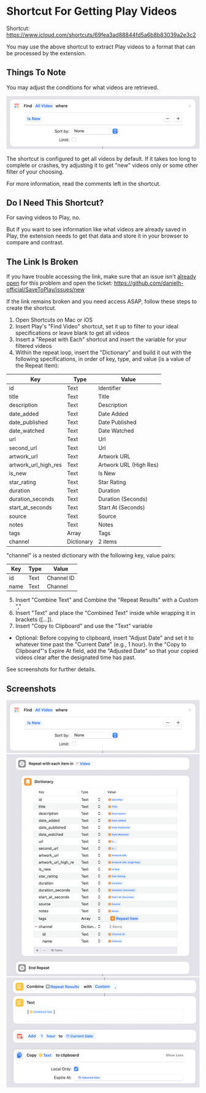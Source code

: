 # Shortcut For Getting Play Videos

Shortcut: https://www.icloud.com/shortcuts/69fea3ad88844fd5a6b8b83039a2e3c2

You may use the above shortcut to extract Play videos to a format that can be processed by the extension.

## Things To Note

You may adjust the conditions for what videos are retrieved.

![](./images/shortcut/find_all_video.png)

The shortcut is configured to get all videos by default. If it takes too long to complete or crashes, try adjusting it to get "new" videos only or some other filter of your choosing.

For more information, read the comments left in the shortcut.

## Do I Need This Shortcut?

For saving videos to Play, no.

But if you want to see information like what videos are already saved in Play, the extension needs to get that data and store it in your browser to compare and contrast.

## The Link Is Broken

If you have trouble accessing the link, make sure that an issue isn't [already open](https://github.com/danielh-official/SaveToPlay/issues?q=is%3Aissue%20state%3A%20open%20shortcut%20link%20doesn%27t%20work) for this problem and open the ticket: https://github.com/danielh-official/SaveToPlay/issues/new

If the link remains broken and you need access ASAP, follow these steps to create the shortcut.

1. Open Shortcuts on Mac or iOS
2. Insert Play's "Find Video" shortcut, set it up to filter to your ideal specifications or leave blank to get all videos
3. Insert a "Repeat with Each" shortcut and insert the variable for your filtered videos
4. Within the repeat loop, insert the "Dictionary" and build it out with the following specifications, in order of key, type, and value (is a value of the Repeat Item):

| Key                  | Type       | Value                  |
| -------------------- | ---------- | ---------------------- |
| id                   | Text       | Identifier             |
| title                | Text       | Title                  |
| description          | Text       | Description            |
| date_added           | Text       | Date Added             |
| date_published       | Text       | Date Published         |
| date_watched         | Text       | Date Watched           |
| url                  | Text       | Url                    |
| second_url           | Text       | Url                    |
| artwork_url          | Text       | Artwork URL            |
| artwork_url_high_res | Text       | Artwork URL (High Res) |
| is_new               | Text       | Is New                 |
| star_rating          | Text       | Star Rating            |
| duration             | Text       | Duration               |
| duration_seconds     | Text       | Duration (Seconds)     |
| start_at_seconds     | Text       | Start At (Seconds)     |
| source               | Text       | Source                 |
| notes                | Text       | Notes                  |
| tags                 | Array      | Tags                   |
| channel              | Dictionary | 2 items                |

"channel" is a nested dictionary with the following key, value pairs:

| Key  | Type | Value      |
| ---- | ---- | ---------- |
| id   | Text | Channel ID |
| name | Text | Channel    |

5. Insert "Combine Text" and Combine the "Repeat Results" with a Custom ","
6. Insert "Text" and place the "Combined Text" inside while wrapping it in brackets ([...]).
7. Insert "Copy to Clipboard" and use the "Text" variable

- Optional: Before copying to clipboard, insert "Adjust Date" and set it to whatever time past the "Current Date" (e.g., 1 hour). In the "Copy to Clipboard"'s Expire At field, add the "Adjusted Date" so that your copied videos clear after the designated time has past.

See screenshots for further details.

## Screenshots

![](./images/shortcut/find_all_video.png)
![](./images/shortcut/dictionary.png)
![](./images/shortcut/copy_to_clipboard.png)
